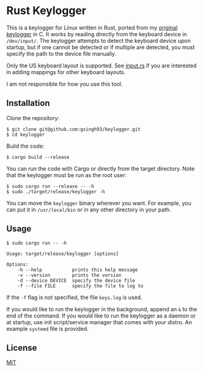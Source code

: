 Rust Keylogger
==============

This is a keylogger for Linux written in Rust, ported from my [original keylogger](https://github.com/gsingh93/simple-key-logger) in C. It works by reading directly from the keyboard device in `/dev/input/`. The keylogger attempts to detect the keyboard device upon startup, but if one cannot be detected or if multiple are detected, you must specify the path to the device file manually.

Only the US keyboard layout is supported. See [input.rs](https://github.com/gsingh93/keylogger/blob/master/src/input.rs) if you are interested in adding mappings for other keyboard layouts.

I am not responsible for how you use this tool.

## Installation

Clone the repository:

```
$ git clone git@github.com:gsingh93/keylogger.git
$ cd keylogger
```

Build the code:

```$ cargo build --release```

You can run the code with Cargo or directly from the target directory. Note that the keylogger must be run as the root user:

```
$ sudo cargo run --release -- -h
$ sudo ./target/release/keylogger -h
```

You can move the `keylogger` binary wherever you want. For example, you can put it in `/usr/local/bin` or in any other directory in your path.

## Usage

```
$ sudo cargo run -- -h

Usage: target/release/keylogger [options]

Options:
    -h --help           prints this help message
    -v --version        prints the version
    -d --device DEVICE  specify the device file
    -f --file FILE      specify the file to log to
```

If the `-f` flag is not specified, the file `keys.log` is used.

If you would like to run the keylogger in the background, append an `&` to the end of the command. If you would like to run the keylogger as a daemon or at startup, use init script/service manager that comes with your distro. An example `systemd` file is provided.

## License

[MIT](https://github.com/gsingh93/keylogger/blob/master/LICENSE.txt)

